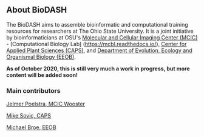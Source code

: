 
## About BioDASH

The BioDASH aims to assemble bioinformatic and computational training resources for researchers at The Ohio State University. It is a joint initiative by bioinformaticians at OSU's [Molecular and Cellular Imaging Center (MCIC)](https://mcic.osu.edu/) - [Computational Biology Lab] (https://mcbl.readthedocs.io/), [Center for Applied Plant Sciences (CAPS)](https://caps.osu.edu/),
and [Department of Evolution, Ecology and Organismal Biology (EEOB)](https://eeob.osu.edu/).

**As of October 2020, this is still very much a work in progress, but more content will be added soon!**

### Main contributors

[Jelmer Poelstra, MCIC Wooster](/authors/admin/)

[Mike Sovic, CAPS](/authors/mike-sovic/)

[Michael Broe, EEOB](/authors/michael-broe/)



<br/> <br/> <br/> <br/>
